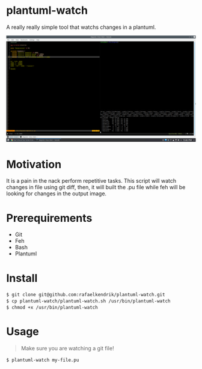 # plantuml-watch
A really really simple tool that watchs changes in a plantuml.

![plantuml watch demo](./assets/demo.gif)

# Motivation
It is a pain in the nack perform repetitive tasks. This script will watch changes in file using git diff, then, it will built
the .pu file while feh will be looking for changes in the output image.

# Prerequirements
- Git
- Feh
- Bash
- Plantuml

# Install
```sh
$ git clone git@github.com:rafaelkendrik/plantuml-watch.git
$ cp plantuml-watch/plantuml-watch.sh /usr/bin/plantuml-watch
$ chmod +x /usr/bin/plantuml-watch
```

# Usage
> Make sure you are watching a git file!

```sh
$ plantuml-watch my-file.pu
```
